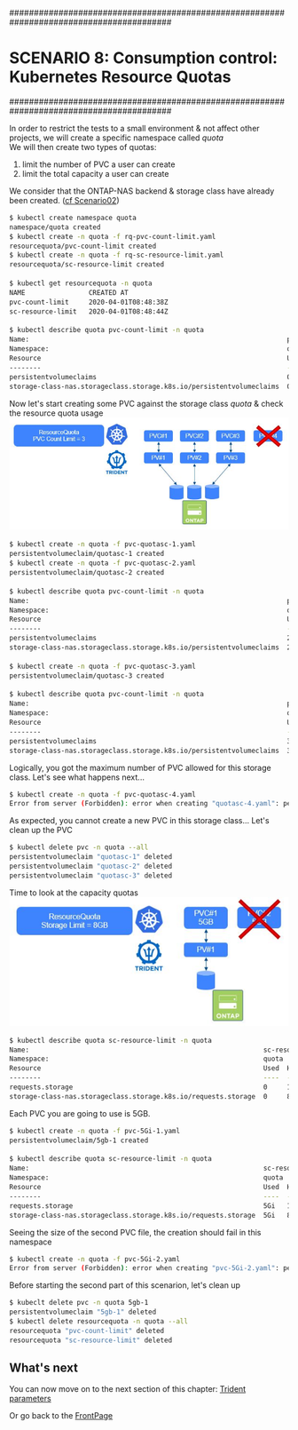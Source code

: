 #########################################################################################
# SCENARIO 8: Consumption control: Kubernetes Resource Quotas
#########################################################################################

In order to restrict the tests to a small environment & not affect other projects, we will create a specific namespace called _quota_  
We will then create two types of quotas:

1. limit the number of PVC a user can create
2. limit the total capacity a user can create  

We consider that the ONTAP-NAS backend & storage class have already been created. ([cf Scenario02](../../Scenario02))

```bash
$ kubectl create namespace quota
namespace/quota created
$ kubectl create -n quota -f rq-pvc-count-limit.yaml
resourcequota/pvc-count-limit created
$ kubectl create -n quota -f rq-sc-resource-limit.yaml
resourcequota/sc-resource-limit created

$ kubectl get resourcequota -n quota
NAME                CREATED AT
pvc-count-limit     2020-04-01T08:48:38Z
sc-resource-limit   2020-04-01T08:48:44Z

$ kubectl describe quota pvc-count-limit -n quota
Name:                                                                 pvc-count-limit
Namespace:                                                            quota
Resource                                                              Used  Hard
--------                                                              ----  ----
persistentvolumeclaims                                                0     5
storage-class-nas.storageclass.storage.k8s.io/persistentvolumeclaims  0     3
```

Now let's start creating some PVC against the storage class _quota_ & check the resource quota usage
![Scenario08_1](../Images/scenario08_1.JPG "Scenario08_1")

```bash
$ kubectl create -n quota -f pvc-quotasc-1.yaml
persistentvolumeclaim/quotasc-1 created
$ kubectl create -n quota -f pvc-quotasc-2.yaml
persistentvolumeclaim/quotasc-2 created

$ kubectl describe quota pvc-count-limit -n quota
Name:                                                                 pvc-count-limit
Namespace:                                                            quota
Resource                                                              Used  Hard
--------                                                              ----  ----
persistentvolumeclaims                                                2     5
storage-class-nas.storageclass.storage.k8s.io/persistentvolumeclaims  2     3

$ kubectl create -n quota -f pvc-quotasc-3.yaml
persistentvolumeclaim/quotasc-3 created

$ kubectl describe quota pvc-count-limit -n quota
Name:                                                                 pvc-count-limit
Namespace:                                                            quota
Resource                                                              Used  Hard
--------                                                              ----  ----
persistentvolumeclaims                                                3     5
storage-class-nas.storageclass.storage.k8s.io/persistentvolumeclaims  3     3
```

Logically, you got the maximum number of PVC allowed for this storage class. Let's see what happens next...

```bash
$ kubectl create -n quota -f pvc-quotasc-4.yaml
Error from server (Forbidden): error when creating "quotasc-4.yaml": persistentvolumeclaims "quotasc-4" is forbidden: exceeded quota: pvc-count-limit, requested: storage-class-nas.storageclass.storage.k8s.io/persistentvolumeclaims=1, used: storage-class-nas.storageclass.storage.k8s.io/persistentvolumeclaims=3, limited: storage-class-nas.storageclass.storage.k8s.io/persistentvolumeclaims=3
```

As expected, you cannot create a new PVC in this storage class...
Let's clean up the PVC

```bash
$ kubectl delete pvc -n quota --all
persistentvolumeclaim "quotasc-1" deleted
persistentvolumeclaim "quotasc-2" deleted
persistentvolumeclaim "quotasc-3" deleted
```

Time to look at the capacity quotas  
![Scenario08_2](../Images/scenario08_2.JPG "Scenario08_2")

```bash
$ kubectl describe quota sc-resource-limit -n quota
Name:                                                           sc-resource-limit
Namespace:                                                      quota
Resource                                                        Used  Hard
--------                                                        ----  ----
requests.storage                                                0     10Gi
storage-class-nas.storageclass.storage.k8s.io/requests.storage  0     8Gi
```

Each PVC you are going to use is 5GB.

```bash
$ kubectl create -n quota -f pvc-5Gi-1.yaml
persistentvolumeclaim/5gb-1 created

$ kubectl describe quota sc-resource-limit -n quota
Name:                                                           sc-resource-limit
Namespace:                                                      quota
Resource                                                        Used  Hard
--------                                                        ----  ----
requests.storage                                                5Gi   10Gi
storage-class-nas.storageclass.storage.k8s.io/requests.storage  5Gi   8Gi
```

Seeing the size of the second PVC file, the creation should fail in this namespace

```bash
$ kubectl create -n quota -f pvc-5Gi-2.yaml
Error from server (Forbidden): error when creating "pvc-5Gi-2.yaml": persistentvolumeclaims "5gb-2" is forbidden: exceeded quota: sc-resource-limit, requested: storage-class-nas.storageclass.storage.k8s.io/requests.storage=5Gi, used: storage-class-nas.storageclass.storage.k8s.io/requests.storage=5Gi, limited: storage-class-nas.storageclass.storage.k8s.io/requests.storage=8Gi
```

Before starting the second part of this scenarion, let's clean up

```bash
$ kubeclt delete pvc -n quota 5gb-1
persistentvolumeclaim "5gb-1" deleted
$ kubectl delete resourcequota -n quota --all
resourcequota "pvc-count-limit" deleted
resourcequota "sc-resource-limit" deleted
```

## What's next

You can now move on to the next section of this chapter: [Trident parameters](../2_Trident_parameters)

Or go back to the [FrontPage](https://github.com/YvosOnTheHub/LabNetApp)